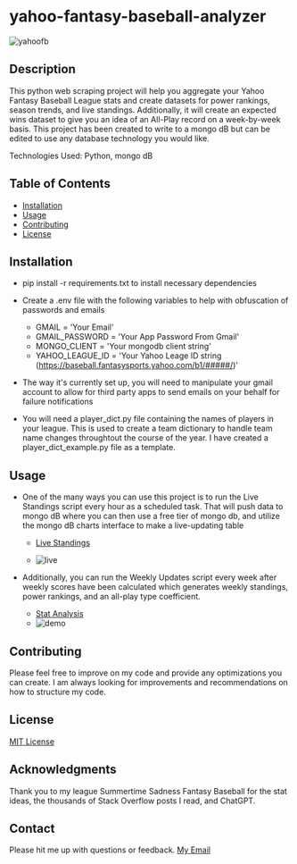 # yahoo-fantasy-baseball-analyzer
![yahoofb](https://github.com/hotlikesauce/yahoo-fantasy-baseball-analyzer/assets/46724986/5a63122f-c5c9-4e21-ae7c-dfded8a2c26e)

## Description

This python web scraping project will help you aggregate your Yahoo Fantasy Baseball League stats and create datasets for power rankings, season trends, and live standings. Additionally, it will create an expected wins dataset to give you an idea of an All-Play record on a week-by-week basis. This project has been created to write to a mongo dB but can be edited to use any database technology you would like.

Technologies Used: Python, mongo dB

## Table of Contents

- [Installation](#installation)
- [Usage](#usage)
- [Contributing](#contributing)
- [License](#license)

## Installation

- pip install -r requirements.txt to install necessary dependencies

- Create a .env file with the following variables to help with obfuscation of passwords and emails
  - GMAIL = 'Your Email'<br>
  - GMAIL_PASSWORD = 'Your App Password From Gmail'<br>
  - MONGO_CLIENT = 'Your mongodb client string'
  - YAHOO_LEAGUE_ID = 'Your Yahoo Leage ID string (https://baseball.fantasysports.yahoo.com/b1/#####/)'

- The way it's currently set up, you will need to manipulate your gmail account to allow for third party apps to send emails on your behalf for failure notifications

- You will need a player_dict.py file containing the names of players in your league. This is used to create a team dictionary to handle team name changes throughtout the course of the year. I have created a player_dict_example.py file as a template.

## Usage

- One of the many ways you can use this project is to run the Live Standings script every hour as a scheduled task. That will push data to mongo dB where you can then use a free tier of mongo db, and utilize the mongo dB charts interface to make a live-updating table
  - [Live Standings](https://charts.mongodb.com/charts-pc-kmmrs/dashboards/6435c9ca-38db-40b7-8761-892ed32c586e)

  - ![live](https://github.com/hotlikesauce/YahooFantasyBaseball_2023/assets/46724986/152959ea-8c2e-4ae6-82b3-079a53222f2b)


- Additionally, you can run the Weekly Updates script every week after weekly scores have been calculated which generates weekly standings, power rankings, and an all-play type coefficient.
  - [Stat Analysis](https://charts.mongodb.com/charts-pc-kmmrs/dashboards/6435c9b3-8957-412e-8267-bed12f8caacb)
  - ![demo](https://github.com/hotlikesauce/YahooFantasyBaseball_2023/assets/46724986/5d4fcfeb-33ee-4dad-88d6-18de16486e26)
 
## Contributing

Please feel free to improve on my code and provide any optimizations you can create. I am always looking for improvements and recommendations on how to structure my code.

## License

[MIT License](https://choosealicense.com/licenses/mit/)

## Acknowledgments

Thank you to my league Summertime Sadness Fantasy Baseball for the stat ideas, the thousands of Stack Overflow posts I read, and ChatGPT.

## Contact

Please hit me up with questions or feedback. [My Email](mailto:taylorreeseward@gmail.com)
